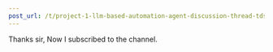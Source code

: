 ```yaml
---
post_url: /t/project-1-llm-based-automation-agent-discussion-thread-tds-jan-2025/164277/257
---
```

Thanks sir, Now I subscribed to the channel.